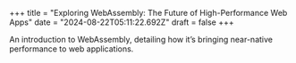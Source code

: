 +++
title = "Exploring WebAssembly: The Future of High-Performance Web Apps"
date = "2024-08-22T05:11:22.692Z"
draft = false
+++

  An introduction to WebAssembly, detailing how it’s bringing near-native performance to web applications.
        